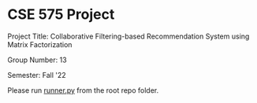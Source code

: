 # CSE 575 Project
Project Title: Collaborative Filtering-based Recommendation System using Matrix Factorization

Group Number: 13

Semester: Fall '22

Please run [runner.py](https://github.com/visajshah/cse575-group13/blob/main/src/runner.py) from the root repo folder.
